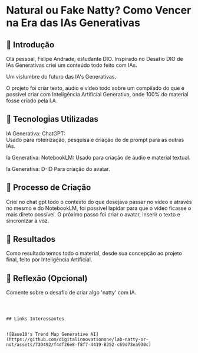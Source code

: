 # Natural ou Fake Natty? Como Vencer na Era das IAs Generativas

## 🚀 Introdução

Olá pessoal, Felipe Andrade, estudante DIO.  Inspirado no Desafio DIO de IAs Generativas criei um conteúdo todo feito com IAs.

Um vislumbre do futuro das IA's Generativas.

O projeto foi criar texto, audio e vídeo todo sobre um compilado do que é possível criar com Inteligência Artificial Generativa, onde 100% do material fosse criado pela I.A. 

## 🤖 Tecnologias Utilizadas

IA Generativa: ChatGPT:  
Usado para roteirização, pesquisa e criação de de prompt para as outras IAs. 

Ia Generativa: NotebookLM:
Usado para criação de áudio e material textual. 

Ia Generativa: D-ID
Para criação do avatar. 


## 🧐 Processo de Criação
Criei no chat gpt todo o contexto do que desejava passar no vídeo e através no mesmo e do NotebookLM, foi possível lapidar para que o vídeo ficasse o mais direto possível. O próximo passo foi criar o avatar, inserir o texto e sincronizar a voz.

## 🚀 Resultados

Como resultado temos todo o material, desde sua concepção ao projeto final, feito por Inteligência Artificial. 

## 💭 Reflexão (Opcional)
Comente sobre o desafio de criar algo 'natty' com IA.
```



## Links Interessantes


![Base10's Trend Map Generative AI](https://github.com/digitalinnovationone/lab-natty-or-not/assets/730492/f4df26e8-f8f7-4419-8252-c69d73ea930c)
